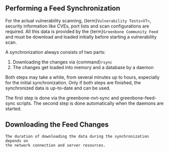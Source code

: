 ## Performing a Feed Synchronization

For the actual vulnerability scanning, {term}`Vulnerability Tests<VT>`,
security information like CVEs, port lists and scan configurations are required.
All this data is provided by the {term}`Greenbone Community Feed` and
must be download and loaded initially before starting a vulnerability scan.

A synchronization always consists of two parts:

1. Downloading the changes via {command}`rsync`
2. The changes get loaded into memory and a database by a daemon

Both steps may take a while, from several minutes up to hours, especially for the
initial synchronization. Only if both steps are finished, the synchronized data
is up-to-date and can be used.

The first step is done via the greenbone-nvt-sync and greenbone-feed-sync
scripts. The second step is done automatically when the daemons are started.

## Downloading the Feed Changes

```{note}
The duration of downloading the data during the synchronization depends on
the network connection and server resources.
```
